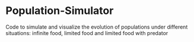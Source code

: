 # Population-Simulator
Code to simulate and visualize the evolution of populations under different situations: infinite food, limited food and limited food with predator
